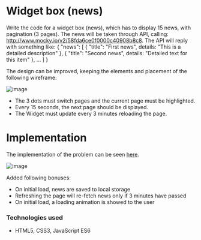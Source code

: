 # Widget box (news)

Write the code for a widget box (news), which has to display 15 news, with pagination (3 pages). The news will be taken through API, calling: http://www.mocky.io/v2/58fda6ce0f0000c40908b8c8. 
The API will reply with something like: 
{
    "news": [
        { "title": "First news", details: "This is a detailed description" },
        { "title": "Second news", details: "Detailed text for this item" },
        ...
    ]
}

The design can be improved, keeping the elements and placement of the following wireframe:

![image](https://user-images.githubusercontent.com/42377363/166248268-1eabd0e6-29fd-4646-8e21-b91e9ea76b5a.png)

- The 3 dots must switch pages and the current page must be highlighted.
- Every 15 seconds, the next page should be displayed.
- The Widget must update every 3 minutes reloading the page.

# Implementation

The implementation of the problem can be seen [here](https://justicebringer.github.io/Widget-box-news/).

![image](https://user-images.githubusercontent.com/42377363/166306646-63bdb322-12d6-4ff1-aa8c-f68569793d85.png)

Added following bonuses:

- On initial load, news are saved to local storage
- Refreshing the page will re-fetch news only if 3 minutes have passed
- On initial load, a loading animation is showed to the user

### Technologies used

- HTML5, CSS3, JavaScript ES6
